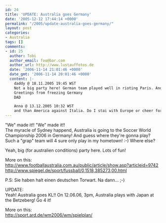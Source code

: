 ```yaml
---
id: 24
title: 'UPDATE: Australia goes Germany'
date: '2005-12-12 17:44:14 +0000'
permalink: "/2005/update-australia-goes-germany/"
layout: post
categories:
- Australia
tags: []
comments:
- id: 25
  author: Tobi
  author_email: foo@bar.com
  author_url: http://www.lustauffotos.de
  date: '2006-11-14 21:01:46 +0000'
  date_gmt: '2006-11-14 20:01:46 +0000'
  content: |-
    daddy @ 18.11.2005 19:45 WST
    Not a big party here! German team played well in rioting Paris. And Ballack's squeezing money out B.Munich; he is pitting his new contract against others, I guess.
    Greetings from freezing Germany
    DAD

    Anna @ 13.12.2005 10:32 WST
    and than America against Italia. Do I stai with Europe or cheer for my second home...?!
---
```

"We" made it!! "We" made it!!  
The myracle of Sydney happend, Australia is going to the Soccer World Championship 2006 in Germany! And guess where they're gonna play? Such a "grap" team will 4 sure only play in my hometown! :-) Where else?

Yeah, big (for australien conditions) party here. Lots of fun!

More on this:  
<http://www.footballaustralia.com.au/public/article/show.asp?articleid=9742>  
<http://www.spiegel.de/sport/fussball/0,1518,385273,00.html>

P.S: Sie haben halt einen deutschen Torwart. Na dann... ;-)

UPDATE:  
Yeah! Australia goes KL!! On 12.06.06, 3pm, Australia plays with Japan at the Betzeberg! Go 4 it!

More on this:  
<http://sport.ard.de/wm2006/wm/spielplan/>